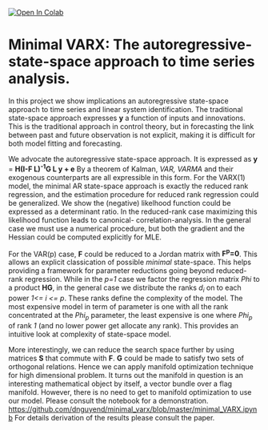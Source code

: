 <a href="https://colab.research.google.com/github/dnguyend/minimal_varx/blob/master/minimal_VARX.ipynb" target="_parent"><img src="https://colab.research.google.com/assets/colab-badge.svg" alt="Open In Colab"/></a>

# Minimal VARX: The autoregressive-state-space approach to time series analysis.
In this project we show implications an autoregressive state-space approach to time series and linear system identification.
The traditional state-space approach expresses **y** a function of inputs and innovations. This is the traditional approach in control theory, but in forecasting the link between past and future observation is not explicit, making it is difficult for both model fitting and forecasting.

We advocate the autoregressive state-space approach. It is expressed as
**y** = **H(I-F L)<sup>-1</sup>G L y + e**
By a theorem of Kalman, *VAR, VARMA* and their exogenous counterparts are all expressible in this form. For the VARX(1) model, the minimal AR state-space approach is exactly the reduced rank regression, and the estimation procedure for reduced rank regression could be generalized. We show the (negative) likelhood function could be expressed as a determinant ratio. In the reduced-rank case maximizing this likelihood function leads to canonical- correlation-analysis. In the general case we must use a numerical procedure, but both the gradient and the Hessian could be computed explicitly for MLE.

For the VAR(p) case, **F** could be reduced to a Jordan matrix with **F<sup>p</sup>=0**. This allows an explicit classication of possible *minimal* state-space. This helps providing a framework for parameter reductions going beyond reduced-rank regression. While in the *p=1* case we factor the regression matrix *Phi* to a product **HG**, in the general case we distribute the ranks *d<sub>i</sub>* on to each power *1<= i <= p*. These ranks define the complexity of the model. The most expensive model in term of parameter is one with all the rank concentrated at the *Phi<sub>p</sub>* parameter, the least expensive is one where *Phi<sub>p</sub>* of rank *1* (and no lower power get allocate any rank). This provides an intuitive look at complexity of state-space model.

More interestingly, we can reduce the search space further by using matrices **S** that commute with **F**. **G** could be made to satisfy two sets of orthogonal relations. Hence we can apply manifold optimization technique for high dimensional problem. It turns out the manifold in question is an interesting mathematical object by itself, a vector bundle over a flag manifold. However, there is no need to get to manifold optimization to use our model.
Please consult the notebook for a demonstration.
https://github.com/dnguyend/minimal_varx/blob/master/minimal_VARX.ipynb
For details derivation of the results please consult the paper.
